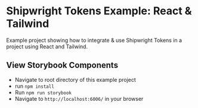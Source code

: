 # Shipwright Tokens Example: React & Tailwind

Example project showing how to integrate & use Shipwright Tokens in a project using React and Tailwind.

## View Storybook Components
- Navigate to root directory of this example project
- run `npm install`
- Run `npm run storybook`
- Navigate to `http://localhost:6006/` in your browser